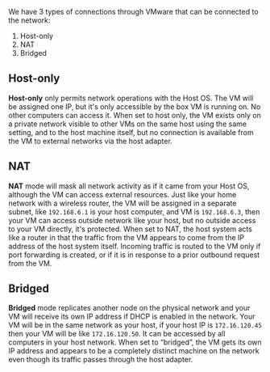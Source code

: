 We have 3 types of connections through VMware that can be connected to the network:

1. Host-only
2. NAT
3. Bridged

## Host-only
**Host-only** only permits network operations with the Host OS. The VM will be assigned one IP, but it's only accessible by the box VM is running on. No other computers can access it. When set to host only, the VM exists only on a private network visible to other VMs on the same host using the same setting, and to the host machine itself, but no connection is available from the VM to external networks via the host adapter.

## NAT
**NAT** mode will mask all network activity as if it came from your Host OS, although the VM can access external resources. Just like your home network with a wireless router, the VM will be assigned in a separate subnet, like `192.168.6.1` is your host computer, and VM is `192.168.6.3`, then your VM can access outside network like your host, but no outside access to your VM directly, it's protected. When set to NAT, the host system acts like a router in that the traffic from the VM appears to come from the IP address of the host system itself. Incoming traffic is routed to the VM only if port forwarding is created, or if it is in response to a prior outbound request from the VM.

## Bridged
**Bridged** mode replicates another node on the physical network and your VM will receive its own IP address if DHCP is enabled in the network. Your VM will be in the same network as your host, if your host IP is `172.16.120.45` then your VM will be like `172.16.120.50`. It can be accessed by all computers in your host network. When set to “bridged”, the VM gets its own IP address and appears to be a completely distinct machine on the network even though its traffic passes through the host adapter.
